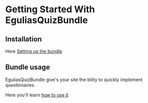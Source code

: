 Getting Started With EguliasQuizBundle
=====================================

## Installation

Here [Setting up the bundle](installation.md)

## Bundle usage

EguliasQuizBundle give's your site the bility to quickly implement questionaries.

Here you'll learn [how to use it](usage.md)



